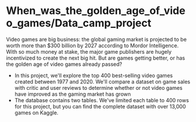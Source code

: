 # When_was_the_golden_age_of_video_games/Data_camp_project
Video games are big business: the global gaming market is projected to be worth more than $300 billion by 2027 according to Mordor Intelligence. With so much money at stake, the major game publishers are hugely incentivized to create the next big hit. But are games getting better, or has the golden age of video games already passed?

* In this project, we'll explore the top 400 best-selling video games created between 1977 and 2020. We'll compare a dataset on game sales with critic and user reviews to determine whether or not video games have improved as the gaming market has grown
* The database contains two tables. We've limited each table to 400 rows for this project, but you can find the complete dataset with over 13,000 games on Kaggle.
